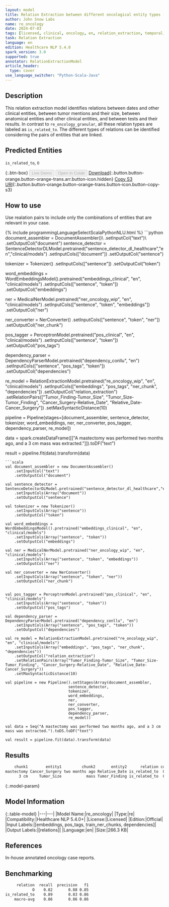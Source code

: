 ```yaml
---
layout: model
title: Relation Extraction between different oncological entity types (unspecific version)
author: John Snow Labs
name: re_oncology
date: 2024-07-03
tags: [licensed, clinical, oncology, en, relation_extraction, temporal, test, biomarker, anatomy]
task: Relation Extraction
language: en
edition: Healthcare NLP 5.4.0
spark_version: 3.0
supported: true
annotator: RelationExtractionModel
article_header:
  type: cover
use_language_switcher: "Python-Scala-Java"
---
```


## Description

This relation extraction model identifies relations between dates and other clinical entities, between tumor mentions and their size, between anatomical entities and other clinical entities, and between tests and their results. In contrast to `re_oncology_granular`, all these relation types are labeled as `is_related_to`. The different types of relations can be identified considering the pairs of entities that are linked.

## Predicted Entities

`is_related_to`, `O`

{:.btn-box}
<button class="button button-orange" disabled>Live Demo</button>
<button class="button button-orange" disabled>Open in Colab</button>
[Download](https://s3.amazonaws.com/auxdata.johnsnowlabs.com/clinical/models/re_oncology_en_5.4.0_3.0_1720015554669.zip){:.button.button-orange.button-orange-trans.arr.button-icon.hidden}
[Copy S3 URI](s3://auxdata.johnsnowlabs.com/clinical/models/re_oncology_en_5.4.0_3.0_1720015554669.zip){:.button.button-orange.button-orange-trans.button-icon.button-copy-s3}

## How to use

Use realation pairs to include only the combinations of entities that are relevant in your case.

<div class="tabs-box" markdown="1">
{% include programmingLanguageSelectScalaPythonNLU.html %}
```python
document_assembler = DocumentAssembler()\ .setInputCol("text")\ .setOutputCol("document")
sentence_detector = SentenceDetectorDLModel.pretrained("sentence_detector_dl_healthcare","en","clinical/models")
.setInputCols(["document"])
.setOutputCol("sentence")

tokenizer = Tokenizer()
.setInputCols(["sentence"])
.setOutputCol("token")

word_embeddings = WordEmbeddingsModel().pretrained("embeddings_clinical", "en", "clinical/models")
.setInputCols(["sentence", "token"])
.setOutputCol("embeddings")

ner = MedicalNerModel.pretrained("ner_oncology_wip", "en", "clinical/models")
.setInputCols(["sentence", "token", "embeddings"])
.setOutputCol("ner")

ner_converter = NerConverter()
.setInputCols(["sentence", "token", "ner"])
.setOutputCol("ner_chunk")

pos_tagger = PerceptronModel.pretrained("pos_clinical", "en", "clinical/models")
.setInputCols(["sentence", "token"])
.setOutputCol("pos_tags")

dependency_parser = DependencyParserModel.pretrained("dependency_conllu", "en")
.setInputCols(["sentence", "pos_tags", "token"])
.setOutputCol("dependencies")

re_model = RelationExtractionModel.pretrained("re_oncology_wip", "en", "clinical/models")
.setInputCols(["embeddings", "pos_tags", "ner_chunk", "dependencies"])
.setOutputCol("relation_extraction")
.setRelationPairs(["Tumor_Finding-Tumor_Size", "Tumor_Size-Tumor_Finding", "Cancer_Surgery-Relative_Date", "Relative_Date-Cancer_Surgery"])
.setMaxSyntacticDistance(10)

pipeline = Pipeline(stages=[document_assembler, sentence_detector, tokenizer, word_embeddings, ner, ner_converter, pos_tagger, dependency_parser, re_model])

data = spark.createDataFrame([["A mastectomy was performed two months ago, and a 3 cm mass was extracted."]]).toDF("text")

result = pipeline.fit(data).transform(data)
```
```scala
val document_assembler = new DocumentAssembler()
    .setInputCol("text")
    .setOutputCol("document")
    
val sentence_detector = SentenceDetectorDLModel.pretrained("sentence_detector_dl_healthcare","en","clinical/models")
    .setInputCols(Array("document"))
    .setOutputCol("sentence")
    
val tokenizer = new Tokenizer()
    .setInputCols(Array("sentence"))
    .setOutputCol("token")
    
val word_embeddings = WordEmbeddingsModel().pretrained("embeddings_clinical", "en", "clinical/models")
    .setInputCols(Array("sentence", "token"))
    .setOutputCol("embeddings")                
    
val ner = MedicalNerModel.pretrained("ner_oncology_wip", "en", "clinical/models")
    .setInputCols(Array("sentence", "token", "embeddings"))
    .setOutputCol("ner")
    
val ner_converter = new NerConverter()
    .setInputCols(Array("sentence", "token", "ner"))
    .setOutputCol("ner_chunk")


val pos_tagger = PerceptronModel.pretrained("pos_clinical", "en", "clinical/models")
    .setInputCols(Array("sentence", "token"))
    .setOutputCol("pos_tags")
    
val dependency_parser = DependencyParserModel.pretrained("dependency_conllu", "en")
    .setInputCols(Array("sentence", "pos_tags", "token"))
    .setOutputCol("dependencies")
    
val re_model = RelationExtractionModel.pretrained("re_oncology_wip", "en", "clinical/models")
    .setInputCols(Array("embeddings", "pos_tags", "ner_chunk", "dependencies"))
    .setOutputCol("relation_extraction")
    .setRelationPairs(Array("Tumor_Finding-Tumor_Size", "Tumor_Size-Tumor_Finding", "Cancer_Surgery-Relative_Date", "Relative_Date-Cancer_Surgery"))
    .setMaxSyntacticDistance(10)

val pipeline = new Pipeline().setStages(Array(document_assembler,
                            sentence_detector,
                            tokenizer,
                            word_embeddings,
                            ner,
                            ner_converter,
                            pos_tagger,
                            dependency_parser,
                            re_model))

val data = Seq("A mastectomy was performed two months ago, and a 3 cm mass was extracted.").toDS.toDF("text")

val result = pipeline.fit(data).transform(data)
```
</div>

## Results

```bash
    chunk1        entity1         chunk2       entity2      relation confidence
mastectomy Cancer_Surgery two months ago Relative_Date is_related_to  0.9623304
      3 cm     Tumor_Size           mass Tumor_Finding is_related_to  0.7947009
```

{:.model-param}
## Model Information

{:.table-model}
|---|---|
|Model Name:|re_oncology|
|Type:|re|
|Compatibility:|Healthcare NLP 5.4.0+|
|License:|Licensed|
|Edition:|Official|
|Input Labels:|[embeddings, pos_tags, train_ner_chunks, dependencies]|
|Output Labels:|[relations]|
|Language:|en|
|Size:|266.3 KB|

## References

In-house annotated oncology case reports.

## Benchmarking

```bash
     relation  recall  precision   f1
            O    0.82       0.88 0.85
is_related_to    0.89       0.83 0.86
    macro-avg    0.86       0.86 0.86
```